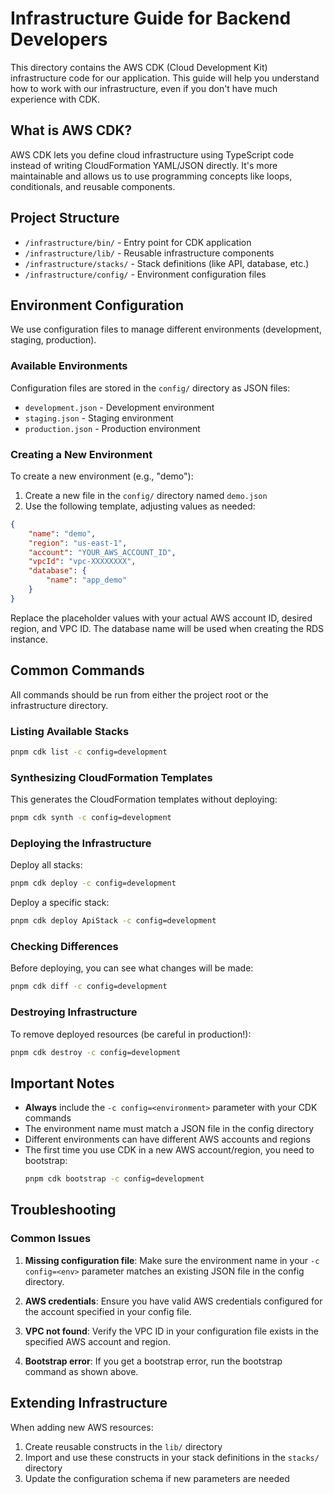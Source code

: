 # Infrastructure Guide for Backend Developers

This directory contains the AWS CDK (Cloud Development Kit) infrastructure code for our application. This guide will help you understand how to work with our infrastructure, even if you don't have much experience with CDK.

## What is AWS CDK?

AWS CDK lets you define cloud infrastructure using TypeScript code instead of writing CloudFormation YAML/JSON directly. It's more maintainable and allows us to use programming concepts like loops, conditionals, and reusable components.

## Project Structure

- `/infrastructure/bin/` - Entry point for CDK application
- `/infrastructure/lib/` - Reusable infrastructure components
- `/infrastructure/stacks/` - Stack definitions (like API, database, etc.)
- `/infrastructure/config/` - Environment configuration files

## Environment Configuration

We use configuration files to manage different environments (development, staging, production).

### Available Environments

Configuration files are stored in the `config/` directory as JSON files:

- `development.json` - Development environment
- `staging.json` - Staging environment
- `production.json` - Production environment

### Creating a New Environment

To create a new environment (e.g., "demo"):

1. Create a new file in the `config/` directory named `demo.json`
2. Use the following template, adjusting values as needed:

```json
{
    "name": "demo",
    "region": "us-east-1",
    "account": "YOUR_AWS_ACCOUNT_ID",
    "vpcId": "vpc-XXXXXXXX",
    "database": {
        "name": "app_demo"
    }
}
```

Replace the placeholder values with your actual AWS account ID, desired region, and VPC ID. The database name will be used when creating the RDS instance.

## Common Commands

All commands should be run from either the project root or the infrastructure directory.

### Listing Available Stacks

```bash
pnpm cdk list -c config=development
```

### Synthesizing CloudFormation Templates

This generates the CloudFormation templates without deploying:

```bash
pnpm cdk synth -c config=development
```

### Deploying the Infrastructure

Deploy all stacks:

```bash
pnpm cdk deploy -c config=development
```

Deploy a specific stack:

```bash
pnpm cdk deploy ApiStack -c config=development
```

### Checking Differences

Before deploying, you can see what changes will be made:

```bash
pnpm cdk diff -c config=development
```

### Destroying Infrastructure

To remove deployed resources (be careful in production!):

```bash
pnpm cdk destroy -c config=development
```

## Important Notes

- **Always** include the `-c config=<environment>` parameter with your CDK commands
- The environment name must match a JSON file in the config directory
- Different environments can have different AWS accounts and regions
- The first time you use CDK in a new AWS account/region, you need to bootstrap:
    ```bash
    pnpm cdk bootstrap -c config=development
    ```

## Troubleshooting

### Common Issues

1. **Missing configuration file**: Make sure the environment name in your `-c config=<env>` parameter matches an existing JSON file in the config directory.

2. **AWS credentials**: Ensure you have valid AWS credentials configured for the account specified in your config file.

3. **VPC not found**: Verify the VPC ID in your configuration file exists in the specified AWS account and region.

4. **Bootstrap error**: If you get a bootstrap error, run the bootstrap command as shown above.

## Extending Infrastructure

When adding new AWS resources:

1. Create reusable constructs in the `lib/` directory
2. Import and use these constructs in your stack definitions in the `stacks/` directory
3. Update the configuration schema if new parameters are needed
